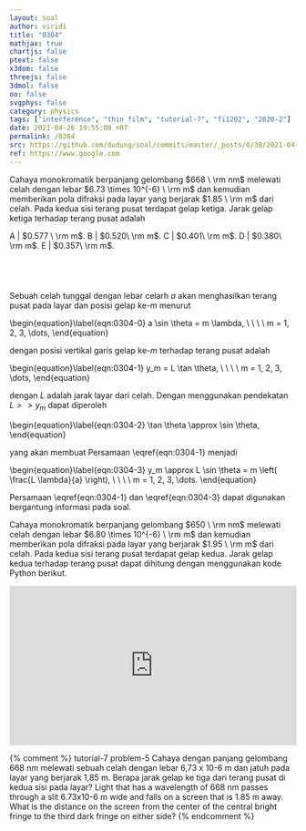 ```yaml
---
layout: soal
author: viridi
title: "0304"
mathjax: true
chartjs: false
ptext: false
x3dom: false
threejs: false
3dmol: false
oo: false
svgphys: false
category: physics
tags: ["interference", "thin film", "tutorial-7", "fi1202", "2020-2"]
date: 2021-04-26 19:55:00 +07
permalink: /0304
src: https://github.com/dudung/soal/commits/master/_posts/0/30/2021-04-26-elementary-physics-tutorial-7-4.md
ref: https://www.google.com
---
```

Cahaya monokromatik berpanjang gelombang $668 \ \rm nm$ melewati celah dengan lebar $6.73 \times 10^{-6} \ \rm m$ dan kemudian memberikan pola difraksi pada layar yang berjarak $1.85 \ \rm m$ dari celah. Pada kedua sisi terang pusat terdapat gelap ketiga. Jarak gelap ketiga terhadap terang pusat adalah

A | $0.577 \ \rm m$.
B | $0.520\ \rm m$.
C | $0.401\ \rm m$.
D | $0.380\ \rm m$.
E | $0.357\ \rm m$.


## &nbsp;
Sebuah celah tunggal dengan lebar celarh $a$ akan menghasilkan terang pusat pada layar dan posisi gelap ke-$m$ menurut

\begin{equation}\label{eqn:0304-0}
a \sin \theta = m \lambda, \ \ \ \ m = 1, 2, 3, \dots,
\end{equation}

dengan posisi vertikal garis gelap ke-$m$ terhadap terang pusat adalah

\begin{equation}\label{eqn:0304-1}
y_m = L \tan \theta, \ \ \ \ m = 1, 2, 3, \dots,
\end{equation}

dengan $L$ adalah jarak layar dari celah. Dengan menggunakan pendekatan $L > > y_m$ dapat diperoleh

\begin{equation}\label{eqn:0304-2}
\tan \theta \approx \sin \theta,
\end{equation}

yang akan membuat Persamaan \eqref{eqn:0304-1} menjadi

\begin{equation}\label{eqn:0304-3}
y_m \approx L \sin \theta = m \left( \frac{L \lambda}{a} \right), \ \ \ \ m = 1, 2, 3, \dots.
\end{equation}

Persamaan \eqref{eqn:0304-1} dan \eqref{eqn:0304-3} dapat digunakan bergantung informasi pada soal.

Cahaya monokromatik berpanjang gelombang $650 \ \rm nm$ melewati celah dengan lebar $6.80 \times 10^{-6} \ \rm m$ dan kemudian memberikan pola difraksi pada layar yang berjarak $1.95 \ \rm m$ dari celah. Pada kedua sisi terang pusat terdapat gelap kedua. Jarak gelap kedua terhadap terang pusat dapat dihitung dengan menggunakan kode Python berikut.

<iframe src="https://trinket.io/embed/python/f0b9b0e670" width="100%" height="280" frameborder="0" marginwidth="0" marginheight="0" allowfullscreen></iframe>

{% comment %}
tutorial-7 problem-5
Cahaya dengan panjang gelombang 668 nm melewati sebuah celah dengan lebar 6,73 x 10-6 m dan jatuh pada layar yang berjarak 1,85 m. Berapa jarak gelap ke tiga dari terang pusat di kedua sisi pada layar?
Light that has a wavelength of 668 nm passes through a slit 6.73x10-6 m wide and falls on a screen that is 1.85 m away. What is the distance on the screen from the center of the central bright fringe to the third dark fringe on either side?
{% endcomment %}
